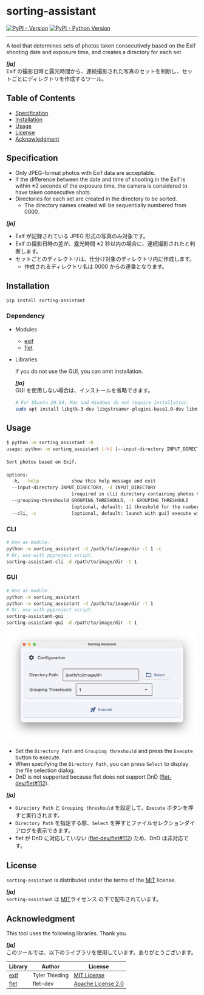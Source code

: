 # sorting-assistant

[![PyPI - Version](https://img.shields.io/pypi/v/sorting-assistant.svg)](https://pypi.org/project/sorting-assistant)
[![PyPI - Python Version](https://img.shields.io/pypi/pyversions/sorting-assistant.svg)](https://pypi.org/project/sorting-assistant)

---

A tool that determines sets of photos taken consecutively based on the Exif shooting date and exposure time, and creates a directory for each set.

**_[ja]_**  
Exif の撮影日時と露光時間から、連続撮影された写真のセットを判断し、セットごとにディレクトリを作成するツール。

## Table of Contents

- [Specification](#specification)
- [Installation](#installation)
- [Usage](#usage)
- [License](#license)
- [Acknowledgment](#acknowledgment)

## Specification

- Only JPEG-format photos with Exif data are acceptable.
- If the difference between the date and time of shooting in the Exif is within ±2 seconds of the exposure time,
  the camera is considered to have taken consecutive shots.
- Directories for each set are created in the directory to be sorted.
  - The directory names created will be sequentially numbered from 0000.

**_[ja]_**

- Exif が記録されている JPEG 形式の写真のみ対象です。
- Exif の撮影日時の差が、露光時間 ±2 秒以内の場合に、連続撮影されたと判断します。
- セットごとのディレクトリは、仕分け対象のディレクトリ内に作成します。
  - 作成されるディレクトリ名は 0000 からの連番となります。

## Installation

```console
pip install sorting-assistant
```

### Dependency

- Modules

  - [exif](https://pypi.org/project/exif)
  - [flet](https://pypi.org/project/flet)

- Libraries

  If you do not use the GUI, you can omit installation.

  **_[ja]_**  
  GUI を使用しない場合は、インストールを省略できます。

  ```bash
  # For Ubuntu 20.04; Mac and Windows do not require installation.
  sudo apt install libgtk-3-dev libgstreamer-plugins-base1.0-dev libmpv-dev zenity
  ```

## Usage

```bash
$ python -m sorting_assistant -h
usage: python -m sorting_assistant [-h] [--input-directory INPUT_DIRECTORY] [--grouping-threshould GROUPING_THRESHOULD] [--cli]

Sort photos based on Exif.

options:
  -h, --help            show this help message and exit
  --input-directory INPUT_DIRECTORY, -d INPUT_DIRECTORY
                        [required in cli] directory containing photos to be sorted.
  --grouping-threshould GROUPING_THRESHOULD, -t GROUPING_THRESHOULD
                        [optional, default: 1] threshold for the number of photos to be directory (0-99).
  --cli, -c             [optional, default: launch with gui] execute with CLI.
```

### CLI

```bash
# Use as module.
python -m sorting_assistant -d /path/to/image/dir -t 1 -c
# Or, use with pyproject script.
sorting-assistant-cli -d /path/to/image/dir -t 1
```

### GUI

```bash
# Use as module.
python -m sorting_assistant
python -m sorting_assistant -d /path/to/image/dir -t 1
# Or, use with pyproject script.
sorting-assistant-gui
sorting-assistant-gui -d /path/to/image/dir -t 1
```

![sorting assistant flet](https://raw.githubusercontent.com/adeliae1316/sorting-assistant/develop/sorting-assiatant-flet.png)

- Set the `Directory Path` and `Grouping threshould` and press the `Execute` button to execute.
- When specifying the `Directory Path`, you can press `Select` to display the file selection dialog.
- DnD is not supported because flet does not support DnD ([flet-dev/flet#112](https://github.com/flet-dev/flet/issues/112)).

**_[ja]_**

- `Directory Path` と `Grouping threshould` を設定して、`Execute` ボタンを押すと実行されます。
- `Directory Path` を指定する際、`Select` を押すとファイルセレクションダイアログを表示できます。
- flet が DnD に対応していない ([flet-dev/flet#112](https://github.com/flet-dev/flet/issues/112)) ため、DnD は非対応です。

## License

`sorting-assistant` is distributed under the terms of the [MIT](https://spdx.org/licenses/MIT.html) license.

**_[ja]_**  
`sorting-assistant` は [MIT](https://spdx.org/licenses/MIT.html)ライセンス の下で配布されています。

## Acknowledgment

This tool uses the following libraries. Thank you.

**_[ja]_**  
このツールでは、以下のライブラリを使用しています。ありがとうございます。

| Library                                    | Author         | License                                                                  |
| ------------------------------------------ | -------------- | ------------------------------------------------------------------------ |
| [exif](https://gitlab.com/TNThieding/exif) | Tyler Thieding | [MIT License](https://gitlab.com/TNThieding/exif/-/blob/master/LICENSE)  |
| [flet](https://flet.dev)                   | flet-dev       | [Apache License 2.0](https://github.com/flet-dev/flet/blob/main/LICENSE) |
